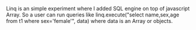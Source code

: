 Linq is an simple experiment where I added SQL engine on top of javascript Array. So a user can run queries like linq.execute("select name,sex,age from t1 where sex='female'", data) where data is an Array or objects. 
